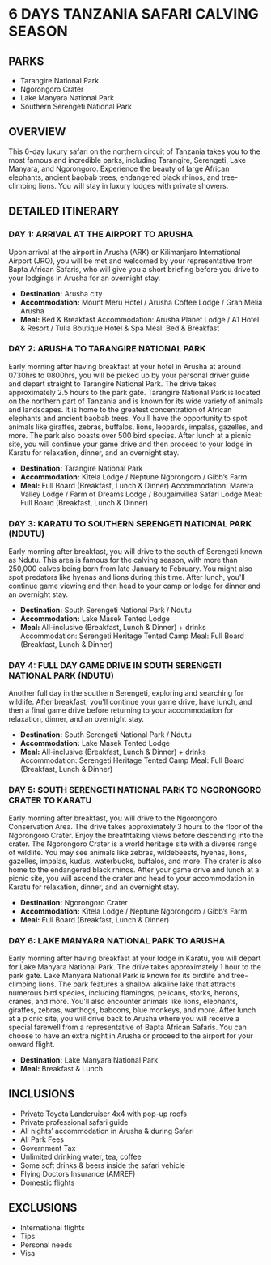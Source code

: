 # 6 DAYS TANZANIA SAFARI CALVING SEASON

## PARKS

- Tarangire National Park
- Ngorongoro Crater
- Lake Manyara National Park
- Southern Serengeti National Park

## OVERVIEW

This 6-day luxury safari on the northern circuit of Tanzania takes you to the most famous and incredible parks, including Tarangire, Serengeti, Lake Manyara, and Ngorongoro. Experience the beauty of large African elephants, ancient baobab trees, endangered black rhinos, and tree-climbing lions. You will stay in luxury lodges with private showers.

## DETAILED ITINERARY

### DAY 1: ARRIVAL AT THE AIRPORT TO ARUSHA

Upon arrival at the airport in Arusha (ARK) or Kilimanjaro International Airport (JRO), you will be met and welcomed by your representative from Bapta African Safaris, who will give you a short briefing before you drive to your lodgings in Arusha for an overnight stay.

- **Destination:** Arusha city
- **Accommodation:** Mount Meru Hotel / Arusha Coffee Lodge / Gran Melia Arusha
- **Meal:** Bed & Breakfast
  Accommodation: Arusha Planet Lodge / A1 Hotel & Resort / Tulia Boutique Hotel & Spa
  Meal: Bed & Breakfast

### DAY 2: ARUSHA TO TARANGIRE NATIONAL PARK

Early morning after having breakfast at your hotel in Arusha at around 0730hrs to 0800hrs, you will be picked up by your personal driver guide and depart straight to Tarangire National Park. The drive takes approximately 2.5 hours to the park gate. Tarangire National Park is located on the northern part of Tanzania and is known for its wide variety of animals and landscapes. It is home to the greatest concentration of African elephants and ancient baobab trees. You'll have the opportunity to spot animals like giraffes, zebras, buffalos, lions, leopards, impalas, gazelles, and more. The park also boasts over 500 bird species. After lunch at a picnic site, you will continue your game drive and then proceed to your lodge in Karatu for relaxation, dinner, and an overnight stay.

- **Destination:** Tarangire National Park
- **Accommodation:** Kitela Lodge / Neptune Ngorongoro / Gibb’s Farm
- **Meal:** Full Board (Breakfast, Lunch & Dinner)
  Accommodation: Marera Valley Lodge / Farm of Dreams Lodge / Bougainvillea Safari Lodge
  Meal: Full Board (Breakfast, Lunch & Dinner)

### DAY 3: KARATU TO SOUTHERN SERENGETI NATIONAL PARK (NDUTU)

Early morning after breakfast, you will drive to the south of Serengeti known as Ndutu. This area is famous for the calving season, with more than 250,000 calves being born from late January to February. You might also spot predators like hyenas and lions during this time. After lunch, you'll continue game viewing and then head to your camp or lodge for dinner and an overnight stay.

- **Destination:** South Serengeti National Park / Ndutu
- **Accommodation:** Lake Masek Tented Lodge
- **Meal:** All-inclusive (Breakfast, Lunch & Dinner) + drinks
  Accommodation: Serengeti Heritage Tented Camp
  Meal: Full Board (Breakfast, Lunch & Dinner)

### DAY 4: FULL DAY GAME DRIVE IN SOUTH SERENGETI NATIONAL PARK (NDUTU)

Another full day in the southern Serengeti, exploring and searching for wildlife. After breakfast, you'll continue your game drive, have lunch, and then a final game drive before returning to your accommodation for relaxation, dinner, and an overnight stay.

- **Destination:** South Serengeti National Park / Ndutu
- **Accommodation:** Lake Masek Tented Lodge
- **Meal:** All-inclusive (Breakfast, Lunch & Dinner) + drinks
  Accommodation: Serengeti Heritage Tented Camp
  Meal: Full Board (Breakfast, Lunch & Dinner)

### DAY 5: SOUTH SERENGETI NATIONAL PARK TO NGORONGORO CRATER TO KARATU

Early morning after breakfast, you will drive to the Ngorongoro Conservation Area. The drive takes approximately 3 hours to the floor of the Ngorongoro Crater. Enjoy the breathtaking views before descending into the crater. The Ngorongoro Crater is a world heritage site with a diverse range of wildlife. You may see animals like zebras, wildebeests, hyenas, lions, gazelles, impalas, kudus, waterbucks, buffalos, and more. The crater is also home to the endangered black rhinos. After your game drive and lunch at a picnic site, you will ascend the crater and head to your accommodation in Karatu for relaxation, dinner, and an overnight stay.

- **Destination:** Ngorongoro Crater
- **Accommodation:** Kitela Lodge / Neptune Ngorongoro / Gibb’s Farm
- **Meal:** Full Board (Breakfast, Lunch & Dinner)

### DAY 6: LAKE MANYARA NATIONAL PARK TO ARUSHA

Early morning after having breakfast at your lodge in Karatu, you will depart for Lake Manyara National Park. The drive takes approximately 1 hour to the park gate. Lake Manyara National Park is known for its birdlife and tree-climbing lions. The park features a shallow alkaline lake that attracts numerous bird species, including flamingos, pelicans, storks, herons, cranes, and more. You'll also encounter animals like lions, elephants, giraffes, zebras, warthogs, baboons, blue monkeys, and more. After lunch at a picnic site, you will drive back to Arusha where you will receive a special farewell from a representative of Bapta African Safaris. You can choose to have an extra night in Arusha or proceed to the airport for your onward flight.

- **Destination:** Lake Manyara National Park
- **Meal:** Breakfast & Lunch

## INCLUSIONS

- Private Toyota Landcruiser 4x4 with pop-up roofs
- Private professional safari guide
- All nights’ accommodation in Arusha & during Safari
- All Park Fees
- Government Tax
- Unlimited drinking water, tea, coffee
- Some soft drinks & beers inside the safari vehicle
- Flying Doctors Insurance (AMREF)
- Domestic flights

## EXCLUSIONS

- International flights
- Tips
- Personal needs
- Visa
